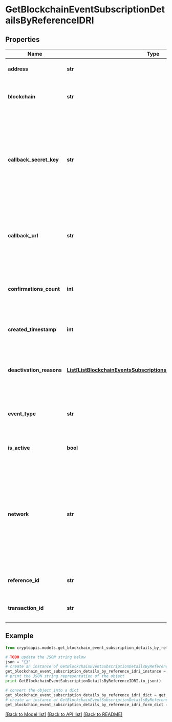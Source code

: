 # GetBlockchainEventSubscriptionDetailsByReferenceIDRI


## Properties
Name | Type | Description | Notes
------------ | ------------- | ------------- | -------------
**address** | **str** | Represents the address of the transaction. | [optional] 
**blockchain** | **str** | Represents the specific blockchain protocol name, e.g. Ethereum, Bitcoin, etc. | 
**callback_secret_key** | **str** | Represents the Secret Key value provided by the customer. This field is used for security purposes during the callback notification, in order to prove the sender of the callback as Crypto APIs. For more information please see our [Documentation](https://developers.cryptoapis.io/technical-documentation/general-information/callbacks#callback-security). | [optional] 
**callback_url** | **str** | Represents the URL that is set by the customer where the callback will be received at. The callback notification will be received only if and when the event occurs. | 
**confirmations_count** | **int** | Represents the number of confirmations, i.e. the amount of blocks that have been built on top of this block. | [optional] 
**created_timestamp** | **int** | Defines the specific time/date when the subscription was created in Unix Timestamp. | 
**deactivation_reasons** | [**List[ListBlockchainEventsSubscriptionsRIDeactivationReasonsInner]**](ListBlockchainEventsSubscriptionsRIDeactivationReasonsInner.md) | Represents the deactivation reason details, available when a blockchain event subscription has status isActive - false. | [optional] 
**event_type** | **str** | Defines the type of the specific event available for the customer to subscribe to for callback notification. | 
**is_active** | **bool** | Defines whether the subscription is active or not. Set as boolean. | 
**network** | **str** | Represents the name of the blockchain network used; blockchain networks are usually identical as technology and software, but they differ in data, e.g. - \&quot;mainnet\&quot; is the live network with actual data while networks like \&quot;testnet\&quot;, \&quot;ropsten\&quot; are test networks. | 
**reference_id** | **str** | Represents a unique ID used to reference the specific callback subscription. | 
**transaction_id** | **str** | Represents the unique identification string that defines the transaction. | [optional] 

## Example

```python
from cryptoapis.models.get_blockchain_event_subscription_details_by_reference_idri import GetBlockchainEventSubscriptionDetailsByReferenceIDRI

# TODO update the JSON string below
json = "{}"
# create an instance of GetBlockchainEventSubscriptionDetailsByReferenceIDRI from a JSON string
get_blockchain_event_subscription_details_by_reference_idri_instance = GetBlockchainEventSubscriptionDetailsByReferenceIDRI.from_json(json)
# print the JSON string representation of the object
print GetBlockchainEventSubscriptionDetailsByReferenceIDRI.to_json()

# convert the object into a dict
get_blockchain_event_subscription_details_by_reference_idri_dict = get_blockchain_event_subscription_details_by_reference_idri_instance.to_dict()
# create an instance of GetBlockchainEventSubscriptionDetailsByReferenceIDRI from a dict
get_blockchain_event_subscription_details_by_reference_idri_form_dict = get_blockchain_event_subscription_details_by_reference_idri.from_dict(get_blockchain_event_subscription_details_by_reference_idri_dict)
```
[[Back to Model list]](../README.md#documentation-for-models) [[Back to API list]](../README.md#documentation-for-api-endpoints) [[Back to README]](../README.md)


